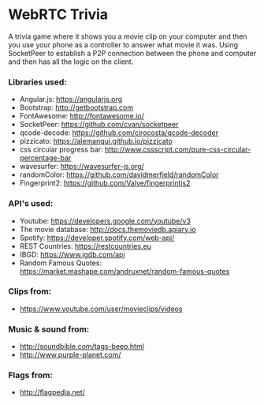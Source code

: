 # WebRTC Trivia
A trivia game where it shows you a movie clip on your computer and then you use your phone as a controller to answer what movie it was.
Using SocketPeer to establish a P2P connection between the phone and computer and then has all the logic on the client.

### Libraries used:
- Angular.js: https://angularjs.org
- Bootstrap: http://getbootstrap.com
- FontAwesome: http://fontawesome.io/
- SocketPeer: https://github.com/cvan/socketpeer
- qcode-decode: https://github.com/cirocosta/qcode-decoder
- pizzicato: https://alemangui.github.io/pizzicato
- css circular progress bar: http://www.cssscript.com/pure-css-circular-percentage-bar
- wavesurfer: https://wavesurfer-js.org/
- randomColor: https://github.com/davidmerfield/randomColor
- Fingerprint2: https://github.com/Valve/fingerprintjs2

### API's used:
- Youtube: https://developers.google.com/youtube/v3
- The movie database: http://docs.themoviedb.apiary.io
- Spotify: https://developer.spotify.com/web-api/
- REST Countries: https://restcountries.eu
- IBGD: https://www.igdb.com/api
- Random Famous Quotes: https://market.mashape.com/andruxnet/random-famous-quotes

### Clips from: 
- https://www.youtube.com/user/movieclips/videos

### Music & sound from:
- http://soundbible.com/tags-beep.html
- http://www.purple-planet.com/

### Flags from:
- http://flagpedia.net/